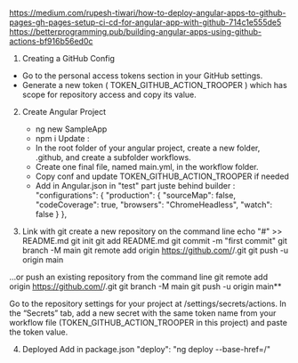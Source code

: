 https://medium.com/rupesh-tiwari/how-to-deploy-angular-apps-to-github-pages-gh-pages-setup-ci-cd-for-angular-app-with-github-714c1e555de5
https://betterprogramming.pub/building-angular-apps-using-github-actions-bf916b56ed0c

1. Creating a GitHub Config
  - Go to the personal access tokens section in your GitHub settings.
  - Generate a new token ( TOKEN_GITHUB_ACTION_TROOPER )  which has scope for repository access and copy its value.

2. Create Angular Project
   - ng new SampleApp
   - npm i 
  Update : 
   - In the root folder of your angular project, create a new folder, .github, and create a subfolder workflows. 
   - Create one final file, named main.yml, in the workflow folder.
   - Copy conf and update TOKEN_GITHUB_ACTION_TROOPER if needed
   - Add in Angular.json in "test" part juste behind builder :
 "configurations": {
  "production": {
    "sourceMap": false,
    "codeCoverage": true,
    "browsers": "ChromeHeadless",
    "watch": false
  }
},
  
3. Link with git
create a new repository on the command line
echo "#" >> README.md
git init
git add README.md
git commit -m "first commit"
git branch -M main
git remote add origin https://github.com/<NameAccountGit>/<nameRepo>.git
git push -u origin main

…or push an existing repository from the command line
git remote add origin https://github.com/<NameAccountGit>/<nameRepo>.git
git branch -M main
git push -u origin main**
  
Go to the repository settings for your project at <repo url>/settings/secrets/actions. In the “Secrets” tab, add a new secret with the same token name from your workflow file (TOKEN_GITHUB_ACTION_TROOPER  in this project) and paste the token value.

4. Deployed
  Add in package.json
  "deploy": "ng deploy --base-href=/<repoName>"


